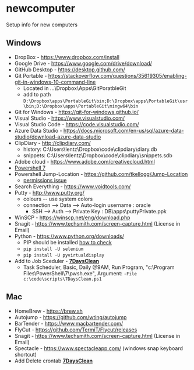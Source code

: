 # newcomputer
Setup info for new computers


## Windows
 - DropBox - https://www.dropbox.com/install
 - Google Drive - https://www.google.com/drive/download/
 - GitHub Desktop  - https://desktop.github.com/
 - Git Portable - https://stackoverflow.com/questions/35619305/enabling-git-in-windows-10-command-line
   - Located in ...\Dropbox\Apps\GitPoratbleGit
   - add to path `D:\Dropbox\apps\PortableGit\bin;D:\Dropbox\apps\PortableGit\usr\bin;D:\Dropbox\apps\PortableGit\mingw64\bin`
 - Git for Windows - https://git-for-windows.github.io/
 - Visual Studio - https://www.visualstudio.com/
 - Visual Studio Code - https://code.visualstudio.com/
 - Azure Data Studio - https://docs.microsoft.com/en-us/sql/azure-data-studio/download-azure-data-studio
 - ClipDiary - http://clipdiary.com/
   - history: C:\Users\lentz\Dropbox\code\clipdiary\diary.db
   - snippets: C:\Users\lentz\Dropbox\code\clipdiary\snippets.sdb 
 - Adobe cloud - https://www.adobe.com/creativecloud.html
 - [Powershell 7](https://docs.microsoft.com/en-us/powershell/scripting/install/installing-powershell)
 - Powershell Jump-Location - https://github.com/tkellogg/Jump-Location
   - [permissions issue](https://github.com/tkellogg/Jump-Location/issues/62)
 - Search Everything - https://www.voidtools.com/
 - Putty - http://www.putty.org/
   - colours -- use system colors
   - connection --> Data --> Auto-login username : oracle
     - SSH --> Auth --> Private Key : DB\apps\puttyPrivate.ppk
 - WinSCP - https://winscp.net/eng/download.php
 - Snagit - https://www.techsmith.com/screen-capture.html (License in Email)
 - Python - https://www.python.org/downloads/
   - PIP should be installed [how to check](https://stackoverflow.com/questions/4750806/how-do-i-install-pip-on-windows)
   - `pip install -U selenium`
   - `pip install -U pyvirtualdisplay`
 - Add to Job Sceduler - [**7DaysClean**](https://github.com/lloydlentz/newcomputer/blob/master/7DaysClean.ps1)
   - Task Scheduler, Basic, Daily @9AM, Run Program, "c:\Program Files\PowerShell\7\pwsh.exe", Argument:   `-File c:\code\scripts\7DaysClean.ps1`



## Mac
 - HomeBrew - https://brew.sh
 - Autojump - https://github.com/wting/autojump
 - BarTender - https://www.macbartender.com/
 - FlyCut - https://github.com/TermiT/Flycut/releases
 - Snagit - https://www.techsmith.com/screen-capture.html  (License in Email)
 - Spectacle - https://www.spectacleapp.com/  (windows snap keyboard shortcut)
 - Add Delete crontab [**7DaysClean**](https://github.com/lloydlentz/newcomputer/blob/master/macclean.sh)
 
